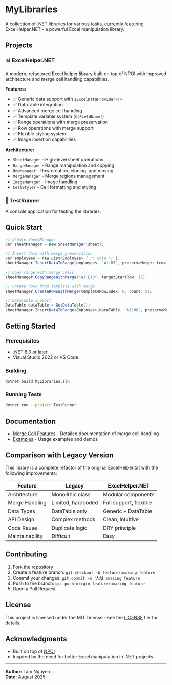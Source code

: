 # MyLibraries

A collection of .NET libraries for various tasks, currently featuring ExcelHelper.NET - a powerful Excel manipulation library.

## Projects

### 📊 ExcelHelper.NET
A modern, refactored Excel helper library built on top of NPOI with improved architecture and merge cell handling capabilities.

**Features:**
- ✅ Generic data support with `IExcelDataProvider<T>`
- ✅ DataTable integration
- ✅ Advanced merge cell handling
- ✅ Template variable system (`$[FieldName]`)
- ✅ Range operations with merge preservation
- ✅ Row operations with merge support
- ✅ Flexible styling system
- ✅ Image insertion capabilities

**Architecture:**
- `SheetManager` - High-level sheet operations
- `RangeManager` - Range manipulation and copying
- `RowManager` - Row creation, cloning, and moving
- `MergeManager` - Merge regions management
- `ImageManager` - Image handling
- `CellStyler` - Cell formatting and styling

### 🧪 TestRunner
A console application for testing the libraries.

## Quick Start

```csharp
// Create SheetManager
var sheetManager = new SheetManager(sheet);

// Insert data with merge preservation
var employees = new List<Employee> { /* data */ };
sheetManager.InsertDataToRange(employees, "A1:D5", preserveMerge: true);

// Copy range with merge cells
sheetManager.CopyRangeWithMerge("A1:E10", targetStartRow: 15);

// Create rows from template with merge
sheetManager.CreateRowsWithMerge(templateRowIndex: 0, count: 5);

// DataTable support
DataTable dataTable = GetDataTable();
sheetManager.InsertDataToRange<Employee>(dataTable, "A1:D8", preserveMerge: true);
```

## Getting Started

### Prerequisites
- .NET 8.0 or later
- Visual Studio 2022 or VS Code

### Building
```bash
dotnet build MyLibraries.sln
```

### Running Tests
```bash
dotnet run --project TestRunner
```

## Documentation

- [Merge Cell Features](ExcelHelper.NET/MERGE_FEATURES.md) - Detailed documentation of merge cell handling
- [Examples](ExcelHelper.NET/Examples/) - Usage examples and demos

## Comparison with Legacy Version

This library is a complete refactor of the original ExcelHelper.txt with the following improvements:

| Feature | Legacy | ExcelHelper.NET |
|---------|--------|-----------------|
| Architecture | Monolithic class | Modular components |
| Merge Handling | Limited, hardcoded | Full support, flexible |
| Data Types | DataTable only | Generic + DataTable |
| API Design | Complex methods | Clean, intuitive |
| Code Reuse | Duplicate logic | DRY principle |
| Maintainability | Difficult | Easy |

## Contributing

1. Fork the repository
2. Create a feature branch: `git checkout -b feature/amazing-feature`
3. Commit your changes: `git commit -m 'Add amazing feature'`
4. Push to the branch: `git push origin feature/amazing-feature`
5. Open a Pull Request

## License

This project is licensed under the MIT License - see the [LICENSE](LICENSE) file for details.

## Acknowledgments

- Built on top of [NPOI](https://github.com/tonyqus/npoi)
- Inspired by the need for better Excel manipulation in .NET projects

---

**Author:** Lam Nguyen  
**Date:** August 2025
